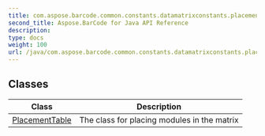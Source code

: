 ```yaml
---
title: com.aspose.barcode.common.constants.datamatrixconstants.placementtables
second_title: Aspose.BarCode for Java API Reference
description: 
type: docs
weight: 100
url: /java/com.aspose.barcode.common.constants.datamatrixconstants.placementtables/
---
```


## Classes

| Class | Description |
| --- | --- |
| [PlacementTable](../com.aspose.barcode.common.constants.datamatrixconstants.placementtables/placementtable) | The class for placing modules in the matrix |
